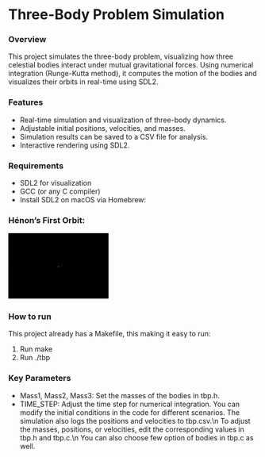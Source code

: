 # Three-Body Problem Simulation

### Overview
This project simulates the three-body problem, visualizing how three celestial bodies interact under mutual gravitational forces. Using numerical integration (Runge-Kutta method), it computes the motion of the bodies and visualizes their orbits in real-time using SDL2.

### Features
- Real-time simulation and visualization of three-body dynamics.
- Adjustable initial positions, velocities, and masses.
- Simulation results can be saved to a CSV file for analysis.
- Interactive rendering using SDL2.

### Requirements
- SDL2 for visualization
- GCC (or any C compiler)
- Install SDL2 on macOS via Homebrew:

### Hénon’s First Orbit:
<img src="https://github.com/obluda2173/3_body_problem/blob/main/media/example_1.gif" width="40%" height="40%">

### How to run
This project already has a Makefile, this making it easy to run:
1. Run make
2. Run ./tbp

### Key Parameters
- Mass1, Mass2, Mass3: Set the masses of the bodies in tbp.h.
- TIME_STEP: Adjust the time step for numerical integration.
You can modify the initial conditions in the code for different scenarios. The simulation also logs the positions and velocities to tbp.csv.\n
To adjust the masses, positions, or velocities, edit the corresponding values in tbp.h and tbp.c.\n
You can also choose few option of bodies in tbp.c as well.
